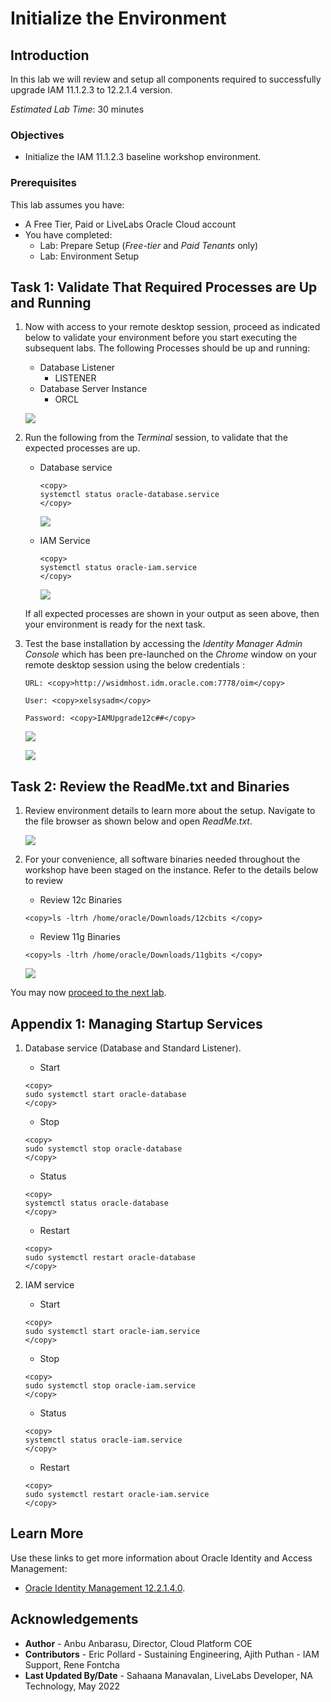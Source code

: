 # Initialize the Environment

## Introduction

In this lab we will review and setup all components required to successfully upgrade IAM 11.1.2.3 to 12.2.1.4 version.

*Estimated Lab Time*:  30 minutes

### Objectives
- Initialize the IAM 11.1.2.3 baseline workshop environment.

### Prerequisites
This lab assumes you have:
- A Free Tier, Paid or LiveLabs Oracle Cloud account
- You have completed:
    - Lab: Prepare Setup (*Free-tier* and *Paid Tenants* only)
    - Lab: Environment Setup

## Task 1: Validate That Required Processes are Up and Running

1. Now with access to your remote desktop session, proceed as indicated below to validate your environment before you start executing the subsequent labs. The following Processes should be up and running:

    - Database Listener
        - LISTENER
    - Database Server Instance
        - ORCL

    ![](./images/login.png " ")

2. Run the following from the *Terminal* session, to validate that the expected processes are up.

    - Database service
        ```
        <copy>
        systemctl status oracle-database.service
        </copy>
        ```

        ![](./images/db-service-status.png " ")

    - IAM Service
        ```
        <copy>
        systemctl status oracle-iam.service
        </copy>
        ```
        ![](./images/iam-service-status.png " ")

    If all expected processes are shown in your output as seen above, then your environment is ready for the next task.


3. Test the base installation by accessing the *Identity Manager Admin Console* which has been pre-launched on the *Chrome* window on your remote desktop session using the below credentials :

    ```
    URL: <copy>http://wsidmhost.idm.oracle.com:7778/oim</copy>
    ```
    ```
    User: <copy>xelsysadm</copy>
    ```
    ```
    Password: <copy>IAMUpgrade12c##</copy>
    ```

    ![](./images/wsidmhost.png " ")


    ![](./images/oim-landing.png " ")


## Task 2: Review the ReadMe.txt and Binaries

1. Review environment details to learn more about the setup. Navigate to the file browser as shown below and open *ReadMe.txt*.

    ![](./images/review.png " ")

2. For your convenience, all software binaries needed throughout the workshop have been staged on the instance. Refer to the details below to review

    - Review 12c Binaries
    ```
    <copy>ls -ltrh /home/oracle/Downloads/12cbits </copy>
    ```
    - Review 11g Binaries
    ```
    <copy>ls -ltrh /home/oracle/Downloads/11gbits </copy>
    ```
    ![](./images/review2.png " ")


You may now [proceed to the next lab](#next).


## Appendix 1: Managing Startup Services

1. Database service (Database and Standard Listener).

    - Start

    ```
    <copy>
    sudo systemctl start oracle-database
    </copy>
    ```
    - Stop

    ```
    <copy>
    sudo systemctl stop oracle-database
    </copy>
    ```

    - Status

    ```
    <copy>
    systemctl status oracle-database
    </copy>
    ```

    - Restart

    ```
    <copy>
    sudo systemctl restart oracle-database
    </copy>
    ```
2. IAM service

    - Start

    ```
    <copy>
    sudo systemctl start oracle-iam.service
    </copy>
    ```
    - Stop

    ```
    <copy>
    sudo systemctl stop oracle-iam.service
    </copy>
    ```

    - Status

    ```
    <copy>
    systemctl status oracle-iam.service
    </copy>
    ```

    - Restart

    ```
    <copy>
    sudo systemctl restart oracle-iam.service
    </copy>
    ```


## Learn More
Use these links to get more information about Oracle Identity and Access Management:
- [Oracle Identity Management 12.2.1.4.0](https://docs.oracle.com/en/middleware/idm/suite/12.2.1.4/index.html).

## Acknowledgements
* **Author** - Anbu Anbarasu, Director, Cloud Platform COE
* **Contributors** -  Eric Pollard - Sustaining Engineering, Ajith Puthan - IAM Support, Rene Fontcha
* **Last Updated By/Date** - Sahaana Manavalan, LiveLabs Developer, NA Technology, May 2022
